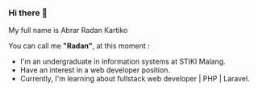 ### Hi there 👋
My full name is Abrar Radan Kartiko

You can call me **"Radan"**, at this moment :

- I'm an undergraduate in information systems at STIKI Malang.
- Have an interest in a web developer position.
- Currently, I'm learning about fullstack web developer | PHP | Laravel.
<!--
**abrarradan30/abrarradan30** is a ✨ _special_ ✨ repository because its `README.md` (this file) appears on your GitHub profile.

Here are some ideas to get you started:

- 🔭 I’m currently working on ...
- 🌱 I’m currently learning ...
- 👯 I’m looking to collaborate on ...
- 🤔 I’m looking for help with ...
- 💬 Ask me about ...
- 📫 How to reach me: ...
- 😄 Pronouns: ...
- ⚡ Fun fact: ...
-->
